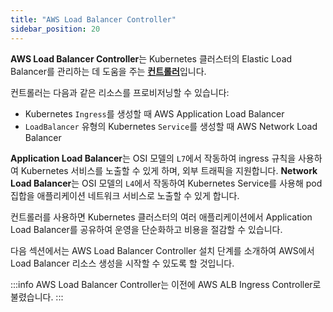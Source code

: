 ```yaml
---
title: "AWS Load Balancer Controller"
sidebar_position: 20
---
```


**AWS Load Balancer Controller**는 Kubernetes 클러스터의 Elastic Load Balancer를 관리하는 데 도움을 주는 [**컨트롤러**](https://kubernetes.io/docs/concepts/architecture/controller/)입니다.

컨트롤러는 다음과 같은 리소스를 프로비저닝할 수 있습니다:

- Kubernetes `Ingress`를 생성할 때 AWS Application Load Balancer
- `LoadBalancer` 유형의 Kubernetes `Service`를 생성할 때 AWS Network Load Balancer

**Application Load Balancer**는 OSI 모델의 `L7`에서 작동하여 ingress 규칙을 사용하여 Kubernetes 서비스를 노출할 수 있게 하며, 외부 트래픽을 지원합니다. **Network Load Balancer**는 OSI 모델의 `L4`에서 작동하여 Kubernetes Service를 사용해 pod 집합을 애플리케이션 네트워크 서비스로 노출할 수 있게 합니다.

컨트롤러를 사용하면 Kubernetes 클러스터의 여러 애플리케이션에서 Application Load Balancer를 공유하여 운영을 단순화하고 비용을 절감할 수 있습니다.

다음 섹션에서는 AWS Load Balancer Controller 설치 단계를 소개하여 AWS에서 Load Balancer 리소스 생성을 시작할 수 있도록 할 것입니다.

:::info
AWS Load Balancer Controller는 이전에 AWS ALB Ingress Controller로 불렸습니다.
:::